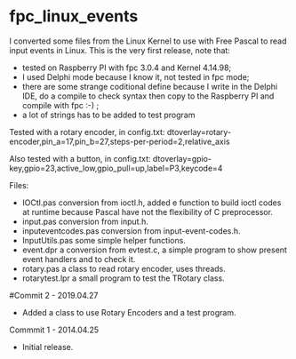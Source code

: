 # fpc_linux_events
I converted some files from the Linux Kernel to use with Free Pascal to read input events in Linux.
This is the very first release, note that:
- tested on Raspberry PI with fpc 3.0.4 and Kernel 4.14.98;
- I used Delphi mode because I know it, not tested in fpc mode;
- there are some strange coditional define because I write in the Delphi IDE, do a compile to check syntax then copy to the Raspberry PI and compile with fpc :-) ;
- a lot of strings has to be added to test program

Tested with a rotary encoder, in config.txt:
dtoverlay=rotary-encoder,pin_a=17,pin_b=27,steps-per-period=2,relative_axis

Also tested with a button, in config.txt:
dtoverlay=gpio-key,gpio=23,active_low,gpio_pull=up,label=P3,keycode=4

Files:
- IOCtl.pas conversion from ioctl.h, added e function to build ioctl codes at runtime because Pascal have not the flexibility of C preprocessor.
- input.pas conversion from input.h.
- inputeventcodes.pas conversion from input-event-codes.h.
- InputUtils.pas some simple helper functions.
- event.dpr a conversion from evtest.c, a simple program to show present event handlers and to check it.
- rotary.pas a class to read rotary encoder, uses threads.
- rotarytest.lpr a small program to test the TRotary class.

#Commit    2 - 2019.04.27
- Added a class to use Rotary Encoders and a test program.

Commmit   1 - 2014.04.25
- Initial release.